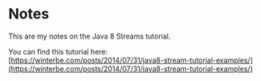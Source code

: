 # Notes

This are my notes on the Java 8  Streams tutorial.

You can find this tutorial here:  [https://winterbe.com/posts/2014/07/31/java8-stream-tutorial-examples/](https://winterbe.com/posts/2014/07/31/java8-stream-tutorial-examples/)
